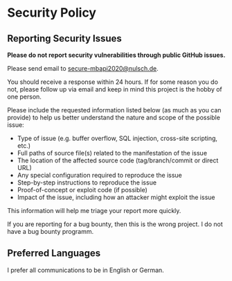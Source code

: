 # Security Policy

## Reporting Security Issues

**Please do not report security vulnerabilities through public GitHub issues.**

Please send email to [secure-mbapi2020@nulsch.de](mailto:secure-mbapi2020@nulsch.de). 

You should receive a response within 24 hours. If for some reason you do not, please follow up via email and keep in mind this project is the hobby of one person.

Please include the requested information listed below (as much as you can provide) to help us better understand the nature and scope of the possible issue:

  * Type of issue (e.g. buffer overflow, SQL injection, cross-site scripting, etc.)
  * Full paths of source file(s) related to the manifestation of the issue
  * The location of the affected source code (tag/branch/commit or direct URL)
  * Any special configuration required to reproduce the issue
  * Step-by-step instructions to reproduce the issue
  * Proof-of-concept or exploit code (if possible)
  * Impact of the issue, including how an attacker might exploit the issue

This information will help me triage your report more quickly.

If you are reporting for a bug bounty, then this is the wrong project. I do not have a bug bounty programm.

## Preferred Languages

I prefer all communications to be in English or German.
